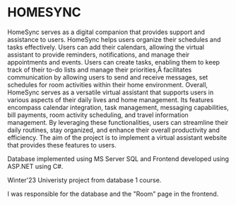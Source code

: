 # HOMESYNC
HomeSync serves as a digital companion that provides support and assistance to users. HomeSync helps
users organize their schedules and tasks effectively. Users can add their calendars, allowing the virtual
assistant to provide reminders, notifications, and manage their appointments and events. Users can
create tasks, enabling them to keep track of their to-do lists and manage their priorities,Â facilitates
communication by allowing users to send and receive messages, set schedules for room activities within
their home environment.
Overall, HomeSync serves as a versatile virtual assistant that supports users in various aspects of their
daily lives and home management. Its features encompass calendar integration, task management, messaging
capabilities, bill payments, room activity scheduling, and travel information management. By
leveraging these functionalities, users can streamline their daily routines, stay organized, and enhance
their overall productivity and efficiency.
The aim of the project is to implement a virtual assistant website that provides these features to users.

Database implemented using MS Server SQL and Frontend developed using ASP.NET using C#.

Winter'23 Univeristy project from database 1 course.


I was responsible for the database and the "Room" page in the frontend.
